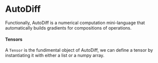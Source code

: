 
# AutoDiff
Functionally, AutoDiff is a numerical computation
mini-language that automatically builds gradients for
compositions of operations.

#### Tensors
A `Tensor` is the fundimental object of AutoDiff, we can
define a tensor by instantiating it with either a list or 
a numpy array.